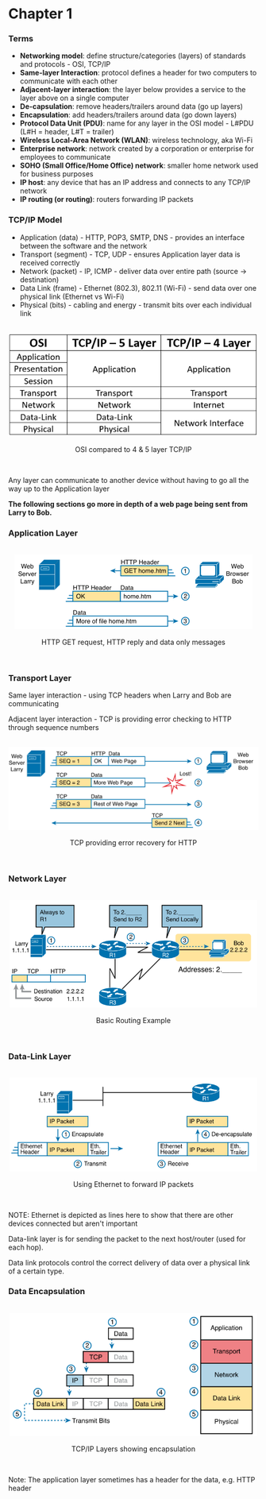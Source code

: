 # Chapter 1

### Terms

* **Networking model**: define structure/categories (layers) of standards and protocols - OSI, TCP/IP
* **Same-layer Interaction**: protocol defines a header for two computers to communicate with each other
* **Adjacent-layer interaction**: the layer below provides a service to the layer above on a single computer
* **De-capsulation**: remove headers/trailers around data (go up layers)
* **Encapsulation**: add headers/trailers around data (go down layers)
* **Protocol Data Unit (PDU)**: name for any layer in the OSI model - L#PDU (L#H = header, L#T = trailer)
* **Wireless Local-Area Network (WLAN)**: wireless technology, aka Wi-Fi
* **Enterprise network**: network created by a corporation or enterprise for employees to communicate
* **SOHO (Small Office/Home Office) network**: smaller home network used for business purposes
* **IP host**: any device that has an IP address and connects to any TCP/IP network
* **IP routing (or routing)**: routers forwarding IP packets

### TCP/IP Model
* Application (data) - HTTP, POP3, SMTP, DNS - provides an interface between the software and the network
* Transport (segment) - TCP, UDP - ensures Application layer data is received correctly
* Network (packet) - IP, ICMP - deliver data over entire path (source -> destination)
* Data Link (frame) - Ethernet (802.3), 802.11 (Wi-Fi) - send data over one physical link (Ethernet vs Wi-Fi)
* Physical (bits) - cabling and energy - transmit bits over each individual link

<div style="text-align: center">
    <br>
    <img src="images/osi-tcpip.png" alt="OSI compared to TCP/IP">
    <p>OSI compared to 4 & 5 layer TCP/IP</p>
    <br>
</div>

Any layer can communicate to another device without having to go all the way up to the Application layer 

**The following sections go more in depth of a web page being sent from Larry to Bob.**

### Application Layer
<div style="text-align: center">
    <br>
    <img src="images/http.png" alt="HTTP GET request, HTTP reply and data only messages">
    <p>HTTP GET request, HTTP reply and data only messages</p>
    <br>
</div>

### Transport Layer
Same layer interaction - using TCP headers when Larry and Bob are communicating

Adjacent layer interaction - TCP is providing error checking to HTTP through sequence numbers

<div style="text-align: center">
    <br>
    <img src="images/tcp-seq.png" alt="TCP providing error recovery for HTTP - adjacent layer interaction">
    <p>TCP providing error recovery for HTTP</p>
    <br>
</div>

### Network Layer
<div style="text-align: center">
    <br>
    <img src="images/basic-routing.png" width="500px" alt="Basic Routing Example">
    <p>Basic Routing Example</p>
    <br>
</div>

### Data-Link Layer
<div style="text-align: center">
    <br>
    <img src="images/encapsulation-decapsulation.png" width="500px" alt="Using ethernet to forward an IP packet to R1">
    <p>Using Ethernet to forward IP packets</p>
    <br>
</div>

NOTE: Ethernet is depicted as lines here to show that there are other devices connected but aren't important

Data-link layer is for sending the packet to the next host/router (used for each hop).

Data link protocols control the correct delivery of data over a physical link of a certain type.

### Data Encapsulation

<div style="text-align: center">
    <br>
    <img src="images/data-encapsulation.png" width="500px" alt="TCP/IP Layers showing encapsulation">
    <p>TCP/IP Layers showing encapsulation</p>
    <br>
</div>

Note: The application layer sometimes has a header for the data, e.g. HTTP header